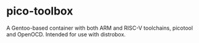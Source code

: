 # pico-toolbox

A Gentoo-based container with both ARM and RISC-V toolchains, picotool and OpenOCD. Intended for use with distrobox.
